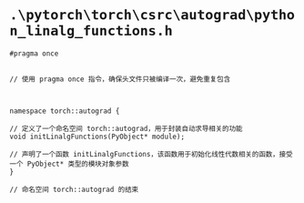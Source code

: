 # `.\pytorch\torch\csrc\autograd\python_linalg_functions.h`

```
#pragma once


// 使用 pragma once 指令，确保头文件只被编译一次，避免重复包含



namespace torch::autograd {

// 定义了一个命名空间 torch::autograd，用于封装自动求导相关的功能
void initLinalgFunctions(PyObject* module);

// 声明了一个函数 initLinalgFunctions，该函数用于初始化线性代数相关的函数，接受一个 PyObject* 类型的模块对象参数
}

// 命名空间 torch::autograd 的结束
```
